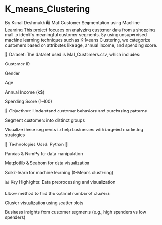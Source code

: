 # K_means_Clustering
By Kunal Deshmukh
🛍️ Mall Customer Segmentation using Machine Learning
This project focuses on analyzing customer data from a shopping mall to identify meaningful customer segments. By using unsupervised machine learning techniques such as K-Means Clustering, we categorize customers based on attributes like age, annual income, and spending score.

📁 Dataset:
The dataset used is Mall_Customers.csv, which includes:

Customer ID

Gender

Age

Annual Income (k$)

Spending Score (1–100)

🧠 Objectives:
Understand customer behaviors and purchasing patterns

Segment customers into distinct groups

Visualize these segments to help businesses with targeted marketing strategies

🧰 Technologies Used:
Python 🐍

Pandas & NumPy for data manipulation

Matplotlib & Seaborn for data visualization

Scikit-learn for machine learning (K-Means clustering)

📊 Key Highlights:
Data preprocessing and visualization

Elbow method to find the optimal number of clusters

Cluster visualization using scatter plots

Business insights from customer segments (e.g., high spenders vs low spenders)
